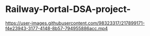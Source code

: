# Railway-Portal-DSA-project-

https://user-images.githubusercontent.com/98323317/217899171-f4e23943-3177-4148-8b57-794955886acc.mp4

